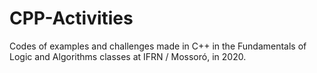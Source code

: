 # CPP-Activities
 Codes of examples and challenges made in C++ in the Fundamentals of Logic and Algorithms classes at IFRN / Mossoró, in 2020.
